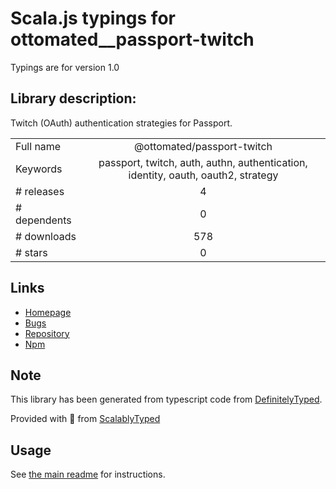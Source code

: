 
# Scala.js typings for ottomated__passport-twitch

Typings are for version 1.0

## Library description:
Twitch (OAuth) authentication strategies for Passport.

|                    |                 |
| ------------------ | :-------------: |
| Full name          | @ottomated/passport-twitch |
| Keywords           | passport, twitch, auth, authn, authentication, identity, oauth, oauth2, strategy |
| # releases         | 4 |
| # dependents       | 0 |
| # downloads        | 578 |
| # stars            | 0 |

## Links
- [Homepage](https://github.com/ottomated/passport-twitch)
- [Bugs](http://github.com/ottomated/passport-twitch/issues)
- [Repository](https://github.com/ottomated/passport-twitch)
- [Npm](https://www.npmjs.com/package/%40ottomated%2Fpassport-twitch)
    


## Note
This library has been generated from typescript code from [DefinitelyTyped](https://definitelytyped.org).

Provided with :purple_heart: from [ScalablyTyped](https://github.com/oyvindberg/ScalablyTyped)

## Usage
See [the main readme](../../readme.md) for instructions.


